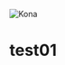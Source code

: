 ![Kona](https://user-images.githubusercontent.com/90156232/132141975-99271580-effa-45db-ad54-2bcb4d9a5001.jpg)
# test01
